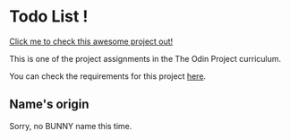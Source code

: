 # Todo List !

[Click me to check this awesome project out!](https://huangphoux.github.io/odin-le_resto/)

This is one of the project assignments in the The Odin Project curriculum.

You can check the requirements for this project [here](https://www.theodinproject.com/lessons/node-path-javascript-restaurant-page).

## Name's origin

Sorry, no BUNNY name this time.